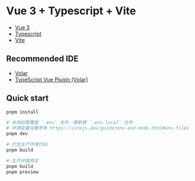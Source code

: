 # Vue 3 + Typescript + Vite

- [Vue 3](https://vuejs.org/)
- [Typescript](https://www.typescriptlang.org/)
- [Vite](https://vitejs.dev)

## Recommended IDE
- [Volar](https://marketplace.visualstudio.com/items?itemName=Vue.volar)
- [TypeScript Vue Plugin (Volar)](https://marketplace.visualstudio.com/items?itemName=Vue.vscode-typescript-vue-plugin)

## Quick start
```sh
pnpm install

# 本地如需覆盖 `.env` 文件，需新建 `.env.local` 文件
# 环境变量设置参考 https://vitejs.dev/guide/env-and-mode.html#env-files
pnpm dev

# 打包生产环境代码
pnpm build

# 生产环境预览
pnpm build
pnpm preview
```
